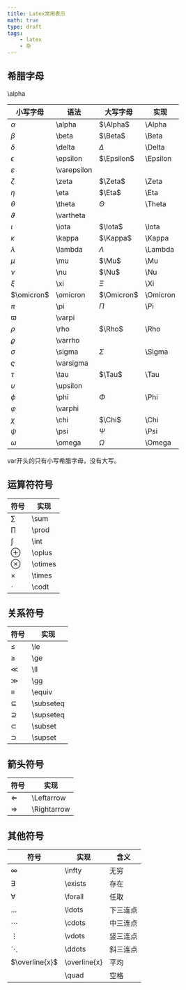 ```yaml
---
title: Latex常用表示
math: true
type: draft
tags: 
    - latex
    - 杂
---
```



## 希腊字母

\alpha

|小写字母|语法|大写字母|实现|
|---|---|---|---|
|$\alpha$| \alpha | $\Alpha$ |\Alpha |
|$\beta$| \beta | $\Beta$ |\Beta |
|$\delta$|\delta | $\Delta$ |\Delta |
|$\epsilon$|\epsilon |$\Epsilon$|\Epsilon |
|$\varepsilon$|\varepsilon
|$\zeta$|\zeta |$\Zeta$ |\Zeta |
|$\eta$|\eta |$\Eta$|\Eta
|$\theta$|\theta |$\Theta$|\Theta |
|$\vartheta$|\vartheta |
|$\iota$|\iota |$\Iota$|\Iota |
|$\kappa$|\kappa |$\Kappa$|\Kappa |
|$\lambda$|\lambda |$\Lambda$|\Lambda |
|$\mu$|\mu |$\Mu$|\Mu|
|$\nu$|\nu |$\Nu$|\Nu|
|$\xi$|\xi |$\Xi$|\Xi|
|$\omicron$|\omicron |$\Omicron$|\Omicron |
|$\pi$|\pi |$\Pi$|\Pi |
|$\varpi$|\varpi |
|$\rho$|\rho |$\Rho$| \Rho |
|$\varrho$|\varrho |
|$\sigma$|\sigma |$\Sigma$|\Sigma |
|$\varsigma$|\varsigma |
|$\tau$|\tau |$\Tau$|\Tau |
|$\upsilon$|\upsilon |
|$\phi$|\phi |$\Phi$|\Phi |
|$\varphi$|\varphi |
|$\chi$|\chi |$\Chi$|\Chi |
|$\psi$|\psi |$\Psi$|\Psi |
|$\omega$|\omega|$\Omega$|\Omega|

var开头的只有小写希腊字母，没有大写。

## 运算符符号
|符号|实现|
|---|---|
|$\sum$|\sum|
|$\prod$|\prod|
|$\int$|\int|
|$\oplus$|\oplus|
|$\otimes$|\otimes|
|$\times$|\times|
|$\cdot$|\codt|


## 关系符号
|符号|实现|
|---|---|
|$\le$|\le|
|$\ge$|\ge|
|$\ll$|\ll|
|$\gg$|\gg|
|$\equiv$|\equiv|
|$\subseteq$| \subseteq |
|$\supseteq$| \supseteq |
|$\subset$| \subset |
|$\supset$| \supset | 

## 箭头符号
|符号|实现|
|---|---|
|$\Leftarrow$|\Leftarrow|
|$\Rightarrow$|\Rightarrow|

## 其他符号
|符号|实现|含义|
|---|---|---|
|$\infty$|\infty|无穷|
|$\exists$|\exists|存在|
|$\forall$|\forall|任取|
|$\ldots$|\ldots|下三连点|
|$\cdots$|\cdots|中三连点|
|$\vdots$|\vdots|竖三连点|
|$\ddots$|\ddots|斜三连点|
|$\overline{x}$|\overline{x}|平均|
|$\quad$|\quad |空格|

